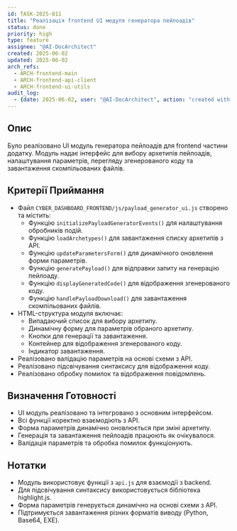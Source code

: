 ```yaml
---
id: TASK-2025-011
title: "Реалізація frontend UI модуля генератора пейлоадів"
status: done
priority: high
type: feature
assignee: "@AI-DocArchitect"
created: 2025-06-02
updated: 2025-06-02
arch_refs:
  - ARCH-frontend-main
  - ARCH-frontend-api-client
  - ARCH-frontend-ui-utils
audit_log:
  - {date: 2025-06-02, user: "@AI-DocArchitect", action: "created with status done"}
---
```

## Опис
Було реалізовано UI модуль генератора пейлоадів для frontend частини додатку. Модуль надає інтерфейс для вибору архетипів пейлоадів, налаштування параметрів, перегляду згенерованого коду та завантаження скомпільованих файлів.

## Критерії Приймання
- Файл `CYBER_DASHBOARD_FRONTEND/js/payload_generator_ui.js` створено та містить:
    - Функцію `initializePayloadGeneratorEvents()` для налаштування обробників подій.
    - Функцію `loadArchetypes()` для завантаження списку архетипів з API.
    - Функцію `updateParametersForm()` для динамічного оновлення форми параметрів.
    - Функцію `generatePayload()` для відправки запиту на генерацію пейлоаду.
    - Функцію `displayGeneratedCode()` для відображення згенерованого коду.
    - Функцію `handlePayloadDownload()` для завантаження скомпільованих файлів.
- HTML-структура модуля включає:
    - Випадаючий список для вибору архетипу.
    - Динамічну форму для параметрів обраного архетипу.
    - Кнопки для генерації та завантаження.
    - Контейнер для відображення згенерованого коду.
    - Індикатор завантаження.
- Реалізовано валідацію параметрів на основі схеми з API.
- Реалізовано підсвічування синтаксису для відображення коду.
- Реалізовано обробку помилок та відображення повідомлень.

## Визначення Готовності
- UI модуль реалізовано та інтегровано з основним інтерфейсом.
- Всі функції коректно взаємодіють з API.
- Форма параметрів динамічно оновлюється при зміні архетипу.
- Генерація та завантаження пейлоадів працюють як очікувалося.
- Валідація параметрів та обробка помилок функціонують.

## Нотатки
- Модуль використовує функції з `api.js` для взаємодії з backend.
- Для підсвічування синтаксису використовується бібліотека highlight.js.
- Форма параметрів генерується динамічно на основі схеми з API.
- Підтримується завантаження різних форматів виводу (Python, Base64, EXE). 